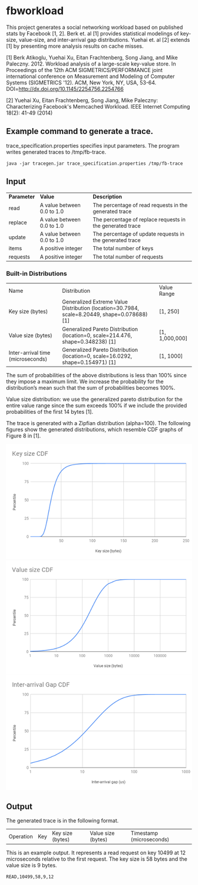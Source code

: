 # fbworkload
This project generates a social networking workload based on published stats by Facebook [1, 2]. Berk et. al [1] provides statistical modelings of key-size, value-size, and inter-arrival gap distributions. Yuehai et. al [2] extends [1] by presenting more analysis results on cache misses.

[1] Berk Atikoglu, Yuehai Xu, Eitan Frachtenberg, Song Jiang, and Mike Paleczny. 2012. Workload analysis of a large-scale key-value store. In Proceedings of the 12th ACM SIGMETRICS/PERFORMANCE joint international conference on Measurement and Modeling of Computer Systems (SIGMETRICS '12). ACM, New York, NY, USA, 53-64. DOI=http://dx.doi.org/10.1145/2254756.2254766

[2] Yuehai Xu, Eitan Frachtenberg, Song Jiang, Mike Paleczny: Characterizing Facebook's Memcached Workload. IEEE Internet Computing 18(2): 41-49 (2014)

## Example command to generate a trace. 
trace_specification.properties specifies input parameters. The program writes generated traces to /tmp/fb-trace.
```
java -jar tracegen.jar trace_specification.properties /tmp/fb-trace
```
## Input
<table>
  <tr>
    <td><strong>Parameter</strong></td>
    <td><strong>Value</strong></td>
    <td><strong>Description</strong></td>
  </tr>
  <tr>
    <td>read</td>
    <td>A value between 0.0 to 1.0</td>
    <td>The percentage of read requests in the generated trace</td>
  </tr>
  <tr>
    <td>replace</td>
    <td>A value between 0.0 to 1.0</td>
    <td>The percentage of replace requests in the generated trace</td>
  </tr>
  <tr>
    <td>update</td>
    <td>A value between 0.0 to 1.0</td>
    <td>The percentage of update requests in the generated trace</td>
  </tr>
  <tr>
    <td>items</td>
    <td>A positive integer</td>
    <td>The total number of keys</td>
  </tr>
  <tr>
    <td>requests</td>
    <td>A positive integer</td>
    <td>The total number of requests</td>
  </tr>
</table>

### Built-in Distributions
<table>
  <tr>
    <td>Name</td>
    <td>Distribution</td>
    <td>Value Range</td>
  </tr>
  <tr>
    <td>Key size (bytes)</td>
    <td>Generalized Extreme Value Distribution (location=30.7984, scale=8.20449, shape=0.078688) [1]</td>
    <td>[1, 250]</td>
  </tr>
  <tr>
    <td>Value size (bytes)</td>
    <td>Generalized Pareto Distribution (location=0, scale=214.476, shape=0.348238) [1]</td>
    <td>[1, 1,000,000]</td>
  </tr>
  <tr>
    <td>Inter-arrival time (microseconds)</td>
    <td>Generalized Pareto Distribution  (location=0, scale=16.0292, shape=0.154971) [1]</td>
    <td>[1, 1000]</td>
  </tr>
</table>

The sum of probabilities of the above distributions is less than 100% since they impose a maximum limit. We increase the probability for the distribution’s mean such that the sum of probabilities becomes 100%. 

Value size distribution: we use the generalized pareto distribution for the entire value range since the sum exceeds 100% if we include the provided probabilities of the first 14 bytes [1].

The trace is generated with a Zipfian distribution (alpha=100). The following figures show the generated distributions, which resemble CDF graphs of Figure 8 in [1].

![Key Size CDF Graph](imgs/KeyCDF.png) 
![Value Size CDF Graph](imgs/ValueCDF.png)
![Inter-arrival Gap CDF Graph](imgs/InterarrivalCDF.png)

## Output
The generated trace is in the following format. 
<table>
  <tr>
    <td>Operation</td>
        <td>Key</td>
        <td>Key size (bytes)</td>
        <td>Value size (bytes)</td>
        <td>Timestamp (microseconds)</td>
  </tr>
</table>
This is an example output. It represents a read request on key 10499 at 12 microseconds relative to the first request. The key size is 58 bytes and the value size is 9 bytes. 

```
READ,10499,58,9,12
```


